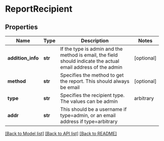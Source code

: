 # ReportRecipient

## Properties
Name | Type | Description | Notes
------------ | ------------- | ------------- | -------------
**addition_info** | **str** | If the type is admin and the method is email, the field should indicate the actual email address of the admin | [optional] 
**method** | **str** | Specifies the method to get the report. This should always be email | [optional] 
**type** | **str** | Specifies the recipient type. The values can be admin|arbitrary|group, where admin refers to a user in the account and arbitrary refers to an email address not associated with a user account. | 
**addr** | **str** | This should be a username if type&#x3D;admin, or an email address if type&#x3D;arbitrary | 

[[Back to Model list]](../README.md#documentation-for-models) [[Back to API list]](../README.md#documentation-for-api-endpoints) [[Back to README]](../README.md)


